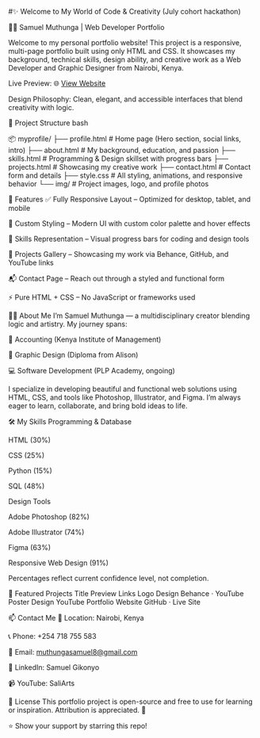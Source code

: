 
#✨ Welcome to My World of Code & Creativity (July cohort hackathon)

🧑‍💻 Samuel Muthunga | Web Developer Portfolio


Welcome to my personal portfolio website! This project is a responsive, multi-page portfolio built using only HTML and CSS. It showcases my background, technical skills, design ability, and creative work as a Web Developer and Graphic Designer from Nairobi, Kenya.

Live Preview: 🌐 [View Website](https://samuel-muthunga.github.io/July-2025-cohort-plp-hackathon/)

Design Philosophy: Clean, elegant, and accessible interfaces that blend creativity with logic.

📁 Project Structure
bash

📦 myprofile/
├── profile.html          # Home page (Hero section, social links, intro)
├── about.html            # My background, education, and passion
├── skills.html           # Programming & Design skillset with progress bars
├── projects.html         # Showcasing my creative work
├── contact.html          # Contact form and details
├── style.css             # All styling, animations, and responsive behavior
└── img/                  # Project images, logo, and profile photos


🚀 Features
✅ Fully Responsive Layout – Optimized for desktop, tablet, and mobile

🎨 Custom Styling – Modern UI with custom color palette and hover effects

🧠 Skills Representation – Visual progress bars for coding and design tools

📸 Projects Gallery – Showcasing my work via Behance, GitHub, and YouTube links

📬 Contact Page – Reach out through a styled and functional form

⚡ Pure HTML + CSS – No JavaScript or frameworks used

👨‍💻 About Me
I’m Samuel Muthunga — a multidisciplinary creator blending logic and artistry. My journey spans:

🧾 Accounting (Kenya Institute of Management)

🎨 Graphic Design (Diploma from Alison)

💻 Software Development (PLP Academy, ongoing)

I specialize in developing beautiful and functional web solutions using HTML, CSS, and tools like Photoshop, Illustrator, and Figma. I’m always eager to learn, collaborate, and bring bold ideas to life.

🛠️ My Skills
Programming & Database

HTML (30%)

CSS (25%)

Python (15%)

SQL (48%)

Design Tools

Adobe Photoshop (82%)

Adobe Illustrator (74%)

Figma (63%)

Responsive Web Design (91%)

Percentages reflect current confidence level, not completion.

🧩 Featured Projects
Title	Preview	Links
Logo Design		Behance · YouTube
Poster Design		YouTube
Portfolio Website		GitHub · Live Site

📫 Contact Me
📍 Location: Nairobi, Kenya

📞 Phone: +254 718 755 583

📧 Email: muthungasamuel8@gmail.com

🔗 LinkedIn: Samuel Gikonyo

📹 YouTube: SaliArts

🧾 License
This portfolio project is open-source and free to use for learning or inspiration. Attribution is appreciated. 🙏

⭐️ Show your support by starring this repo!
